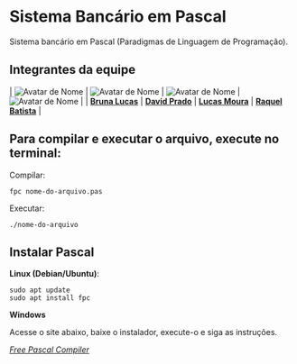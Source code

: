 # Sistema Bancário em Pascal
Sistema bancário em Pascal (Paradigmas de Linguagem de Programação).

## Integrantes da equipe

| ![Avatar de Nome](https://github.com/BrunaLucad2004.png?size=100) | ![Avatar de Nome](https://github.com/davdprad.png?size=100) |  ![Avatar de Nome](https://github.com/lucasEduu.png?size=100) |  ![Avatar de Nome](https://github.com/kellmb.png?size=100) |
| **[Bruna Lucas](https://github.com/BrunaLucad2004)** | **[David Prado](https://github.com/davdprad)** | **[Lucas Moura](https://github.com/lucasEduu)** | **[Raquel Batista](https://github.com/kellmb)** |

## Para compilar e executar o arquivo, execute no terminal:
Compilar: 
    
    fpc nome-do-arquivo.pas

Executar:

    ./nome-do-arquivo


## Instalar Pascal
**Linux (Debian/Ubuntu)**:

    sudo apt update
    sudo apt install fpc

**Windows**

Acesse o site abaixo, baixe o instalador, execute-o e siga as instruções.

*[Free Pascal Compiler](https://www.freepascal.org/download.var)*

